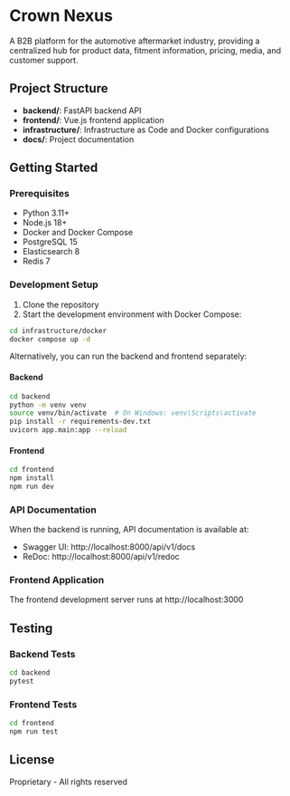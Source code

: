 # Crown Nexus

A B2B platform for the automotive aftermarket industry, providing a centralized hub for product data, fitment information, pricing, media, and customer support.

## Project Structure

- **backend/**: FastAPI backend API
- **frontend/**: Vue.js frontend application
- **infrastructure/**: Infrastructure as Code and Docker configurations
- **docs/**: Project documentation

## Getting Started

### Prerequisites

- Python 3.11+
- Node.js 18+
- Docker and Docker Compose
- PostgreSQL 15
- Elasticsearch 8
- Redis 7

### Development Setup

1. Clone the repository
2. Start the development environment with Docker Compose:

```bash
cd infrastructure/docker
docker compose up -d
```

Alternatively, you can run the backend and frontend separately:

#### Backend

```bash
cd backend
python -m venv venv
source venv/bin/activate  # On Windows: venv\Scripts\activate
pip install -r requirements-dev.txt
uvicorn app.main:app --reload
```

#### Frontend

```bash
cd frontend
npm install
npm run dev
```

### API Documentation

When the backend is running, API documentation is available at:
- Swagger UI: http://localhost:8000/api/v1/docs
- ReDoc: http://localhost:8000/api/v1/redoc

### Frontend Application

The frontend development server runs at http://localhost:3000

## Testing

### Backend Tests

```bash
cd backend
pytest
```

### Frontend Tests

```bash
cd frontend
npm run test
```

## License

Proprietary - All rights reserved
